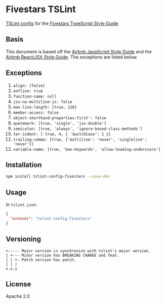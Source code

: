# Fivestars TSLint

[TSLint config](https://palantir.github.io/tslint/usage/configuration/) for the [Fivestars TypeScript Style Guide](https://github.com/fivestars/tslint-config-airbnb/GUIDE.md)


## Basis

This document is based off the [Airbnb JavaScript Style Guide](https://github.com/airbnb/javascript) and the [Airbnb React/JSX Style Guide](https://github.com/airbnb/javascript/tree/master/react).  The exceptions are listed below.


## Exceptions

  1. `align: [false]`
  1. `eofline: true`
  1. `function-name: null`
  1. `jsx-no-multiline-js: false`
  1. `max-line-length: [true, 120]`
  1. `member-access: false`
  1. `object-shorthand-properties-first': false`
  1. `quotemark: [true, 'single', 'jsx-double']`
  1. `semicolon: [true, 'always', 'ignore-bound-class-methods']`
  1. `ter-indent: [ true, 4, { 'SwitchCase': 1 }]`
  1. `trailing-comma: [true, {'multiline': 'never', 'singleline': 'never'}]`
  1. `variable-name: [true, 'ban-keywords', 'allow-leading-underscore']`


## Installation

```sh
npm install tslint-config-fivestars --save-dev
```

## Usage

In `tslint.json`:

```json
{
  "extends": "tslint-config-fivestars"
}
```

## Versioning

```
+----- Major version is synchronize with tslint's major version.
| +--- Minor version has BREAKING CHANGE and feat.
| | +- Patch version has patch.
| | |
x.x.x
```

## License

Apache 2.0
